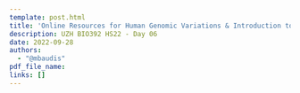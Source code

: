 ```yaml
---
template: post.html
title: 'Online Resources for Human Genomic Variations & Introduction to CNVs'
description: UZH BIO392 HS22 - Day 06
date: 2022-09-28
authors:
  - "@mbaudis"
pdf_file_name: 
links: []
---
```




<!--more-->

